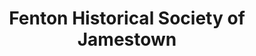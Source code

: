 ---
layout: repo
title: "Fenton Historical Society of Jamestown"
id: 20951
permalink: repos/20951/
---